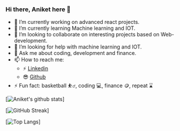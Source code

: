 ### Hi there, Aniket here 👋




- 🔭 I’m currently working on advanced react projects.
- 🌱 I’m currently learning Machine learning and IOT.
- 👯 I’m looking to collaborate on interesting projects based on Web-development.
- 🤔 I’m looking for help with machine learning and IOT.
- 💬 Ask me about coding, development and finance.
- 📫 How to reach me: 
  - :zap: [Linkedin](www.linkedin.com/in/aniket-patel-developer)
  - :sunglasses: [Github](https://github.com/Aniket-Patel-swg)
- ⚡ Fun fact: basketball :basketball_man:, coding :computer:, finance :coin:, repeat :hourglass:





[![Aniket's github stats](https://github-readme-stats.vercel.app/api?username=Aniket-Patel-swg&count_private=true&show_icons=true&theme=tokyonight&hide_rank=false)]



[![GitHub Streak](https://streak-stats.demolab.com/?user=Aniket-Patel-swg&theme=dark)]


[![Top Langs](https://github-readme-stats.vercel.app/api/top-langs/?username=anuraghazra&layout=compact)]

